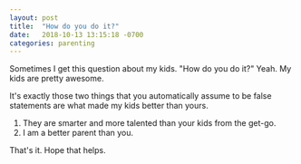 ```yaml
---
layout: post
title:  "How do you do it?"
date:   2018-10-13 13:15:18 -0700
categories: parenting
---
```


Sometimes I get this question about my kids. "How do you do it?" Yeah. My kids are pretty awesome. 

It's exactly those two things that you automatically assume to be false statements are what made my kids better than yours.

1. They are smarter and more talented than your kids from the get-go.
2. I am a better parent than you. 

That's it. Hope that helps.